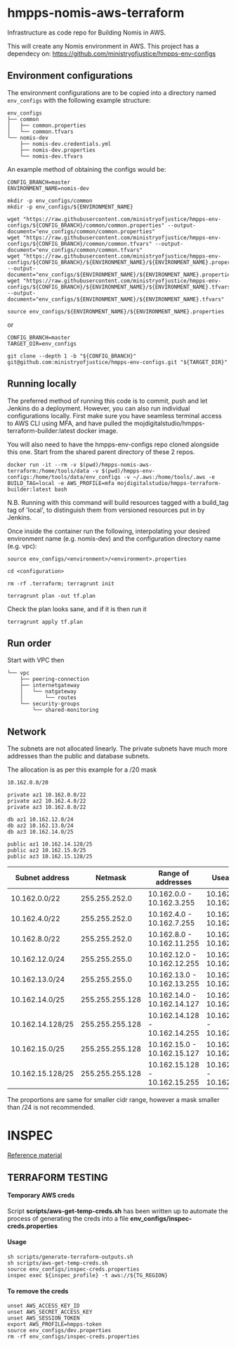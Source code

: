 # hmpps-nomis-aws-terraform
Infrastructure as code repo for Building Nomis in AWS.

This will create any Nomis environment in AWS.
This project has a dependecy on:
https://github.com/ministryofjustice/hmpps-env-configs

## Environment configurations

The environment configurations are to be copied into a directory named `env_configs` with the following example structure:

```
env_configs
├── common
│   ├── common.properties
│   └── common.tfvars
└── nomis-dev
    ├── nomis-dev.credentials.yml
    ├── nomis-dev.properties
    └── nomis-dev.tfvars
```

An example method of obtaining the configs would be:
```
CONFIG_BRANCH=master
ENVIRONMENT_NAME=nomis-dev

mkdir -p env_configs/common
mkdir -p env_configs/${ENVIRONMENT_NAME}

wget "https://raw.githubusercontent.com/ministryofjustice/hmpps-env-configs/${CONFIG_BRANCH}/common/common.properties" --output-document="env_configs/common/common.properties"
wget "https://raw.githubusercontent.com/ministryofjustice/hmpps-env-configs/${CONFIG_BRANCH}/common/common.tfvars" --output-document="env_configs/common/common.tfvars"
wget "https://raw.githubusercontent.com/ministryofjustice/hmpps-env-configs/${CONFIG_BRANCH}/${ENVIRONMENT_NAME}/${ENVIRONMENT_NAME}.properties" --output-document="env_configs/${ENVIRONMENT_NAME}/${ENVIRONMENT_NAME}.properties"
wget "https://raw.githubusercontent.com/ministryofjustice/hmpps-env-configs/${CONFIG_BRANCH}/${ENVIRONMENT_NAME}/${ENVIRONMENT_NAME}.tfvars" --output-document="env_configs/${ENVIRONMENT_NAME}/${ENVIRONMENT_NAME}.tfvars"

source env_configs/${ENVIRONMENT_NAME}/${ENVIRONMENT_NAME}.properties
```

or
```
CONFIG_BRANCH=master
TARGET_DIR=env_configs

git clone --depth 1 -b "${CONFIG_BRANCH}" git@github.com:ministryofjustice/hmpps-env-configs.git "${TARGET_DIR}"
```

## Running locally
The preferred method of running this code is to commit, push and let Jenkins do a deployment.
However, you can also run individual configurations locally.
First make sure you have seamless terminal access to AWS CLI using MFA, and have pulled the mojdigitalstudio/hmpps-terraform-builder:latest docker image.

You will also need to have the hmpps-env-configs repo cloned alongside this one. 
Start from the shared parent directory of these 2 repos.

```docker run -it --rm -v $(pwd)/hmpps-nomis-aws-terraform:/home/tools/data -v $(pwd)/hmpps-env-configs:/home/tools/data/env_configs -v ~/.aws:/home/tools/.aws -e BUILD_TAG=local -e AWS_PROFILE=mfa mojdigitalstudio/hmpps-terraform-builder:latest bash```

N.B. Running with this command will build resources tagged with a build_tag tag of 'local', to distinguish them from versioned resources put in by Jenkins.

Once inside the container run the following, interpolating your desired environment name (e.g. nomis-dev) and the configuration directory name (e.g. vpc):

```source env_configs/<environment>/<environment>.properties```

```cd <configuration>```

```rm -rf .terraform; terragrunt init```

```terragrunt plan -out tf.plan```

Check the plan looks sane, and if it is then run it

```terragrunt apply tf.plan```

## Run order

Start with VPC
then
```
└── vpc
    ├── peering-connection
    ├── internetgateway
    │   └── natgateway
    │       └── routes
    └── security-groups
        └── shared-monitoring
```

## Network

The subnets are not allocated linearly. The private subnets have much more addresses than the public and database subnets.

The allocation is as per this example for a /20 mask

```
10.162.0.0/20

private az1 10.162.0.0/22
private az2 10.162.4.0/22
private az3 10.162.8.0/22

db az1 10.162.12.0/24
db az2 10.162.13.0/24
db az3 10.162.14.0/25

public az1 10.162.14.128/25
public az2 10.162.15.0/25
public az3 10.162.15.128/25
```

| Subnet address |	Netmask	| Range of addresses |	Useable IPs	| Hosts	|
|---|---|---|---|---|
|10.162.0.0/22 |	255.255.252.0	| 10.162.0.0 - 10.162.3.255	| 10.162.0.1 - 10.162.3.254 |	1022 |
|10.162.4.0/22 |	255.255.252.0 |	10.162.4.0 - 10.162.7.255	| 10.162.4.1 - 10.162.7.254 |	1022 |
|10.162.8.0/22 |	255.255.252.0	| 10.162.8.0 - 10.162.11.255 | 10.162.8.1 - 10.162.11.254 |	1022 |
|10.162.12.0/24 |	255.255.255.0	| 10.162.12.0 - 10.162.12.255	| 10.162.12.1 - 10.162.12.254	| 254 |
|10.162.13.0/24 |	255.255.255.0	| 10.162.13.0 - 10.162.13.255	| 10.162.13.1 - 10.162.13.254	| 254 |
|10.162.14.0/25 |	255.255.255.128	| 10.162.14.0 - 10.162.14.127	| 10.162.14.1 - 10.162.14.126	| 126	|
|10.162.14.128/25 |	255.255.255.128	| 10.162.14.128 - 10.162.14.255	| 10.162.14.129 - 10.162.14.254 |	126 |
|10.162.15.0/25 |	255.255.255.128	| 10.162.15.0 - 10.162.15.127	| 10.162.15.1 - 10.162.15.126 |	126 |
|10.162.15.128/25 |	255.255.255.128	| 10.162.15.128 - 10.162.15.255	| 10.162.15.129 - 10.162.15.254 |	126 |

The proportions are same for smaller cidr range, however a mask smaller than /24 is not recommended.


INSPEC
======

[Reference material](https://www.inspec.io/docs/reference/resources/#aws-resources)

## TERRAFORM TESTING

#### Temporary AWS creds

Script __scripts/aws-get-temp-creds.sh__ has been written up to automate the process of generating the creds into a file __env_configs/inspec-creds.properties__

#### Usage

```
sh scripts/generate-terraform-outputs.sh
sh scripts/aws-get-temp-creds.sh
source env_configs/inspec-creds.properties
inspec exec ${inspec_profile} -t aws://${TG_REGION}
```

#### To remove the creds

```
unset AWS_ACCESS_KEY_ID
unset AWS_SECRET_ACCESS_KEY
unset AWS_SESSION_TOKEN
export AWS_PROFILE=hmpps-token
source env_configs/dev.properties
rm -rf env_configs/inspec-creds.properties
```
